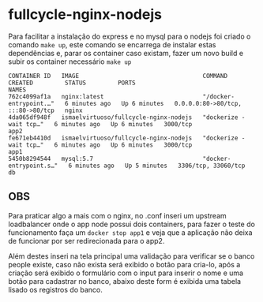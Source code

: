 # fullcycle-nginx-nodejs

Para facilitar a instalação do express e no mysql para o nodejs foi criado o comando `make up`, este comando se encarrega de instalar estas dependências e, parar os container caso existam, fazer um novo build e subir os container necessário 
`make up`

```
CONTAINER ID   IMAGE                                   COMMAND                  CREATED         STATUS         PORTS                               NAMES
762c4099af1a   nginx:latest                            "/docker-entrypoint.…"   6 minutes ago   Up 6 minutes   0.0.0.0:80->80/tcp, :::80->80/tcp   nginx
4da065df948f   ismaelvirtuoso/fullcycle-nginx-nodejs   "dockerize -wait tcp…"   6 minutes ago   Up 6 minutes   3000/tcp                            app2
fe671eb4410d   ismaelvirtuoso/fullcycle-nginx-nodejs   "dockerize -wait tcp…"   6 minutes ago   Up 6 minutes   3000/tcp                            app1
5450b8294544   mysql:5.7                               "docker-entrypoint.s…"   6 minutes ago   Up 5 minutes   3306/tcp, 33060/tcp                 db
```

## OBS
Para praticar algo a mais com o nginx, no .conf inseri um upstream loadbalancer onde o app node possui dois containers, para fazer o teste do funcionamento faça um `docker stop app1` e veja que a aplicação não deixa de funcionar por ser redirecionada para o app2.

Além destes inseri na tela principal uma validação para verificar se o banco people existe, caso não exista será exibido o botão para cria-lo, após a criação será exibido o formulário com o input para inserir o nome e uma botão para cadastrar no banco, abaixo deste form é exibida uma tabela lisado os registros do banco.